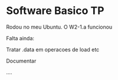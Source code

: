 # Software Basico TP

Rodou no meu Ubuntu.
O W2-1.a funcionou

Falta ainda:

Tratar .data em operacoes de load etc 

Documentar 

....
